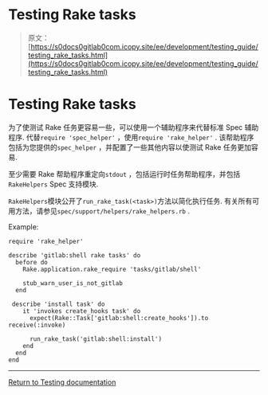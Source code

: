 # Testing Rake tasks

> 原文：[https://s0docs0gitlab0com.icopy.site/ee/development/testing_guide/testing_rake_tasks.html](https://s0docs0gitlab0com.icopy.site/ee/development/testing_guide/testing_rake_tasks.html)

# Testing Rake tasks[](#testing-rake-tasks "Permalink")

为了使测试 Rake 任务更容易一些，可以使用一个辅助程序来代替标准 Spec 辅助程序. 代替`require 'spec_helper'` ，使用`require 'rake_helper'` . 该帮助程序包括为您提供的`spec_helper` ，并配置了一些其他内容以使测试 Rake 任务更加容易.

至少需要 Rake 帮助程序重定向`stdout` ，包括运行时任务帮助程序，并包括`RakeHelpers` Spec 支持模块.

`RakeHelpers`模块公开了`run_rake_task(<task>)`方法以简化执行任务. 有关所有可用方法，请参见`spec/support/helpers/rake_helpers.rb` .

Example:

```
require 'rake_helper'

describe 'gitlab:shell rake tasks' do
  before do
    Rake.application.rake_require 'tasks/gitlab/shell'

    stub_warn_user_is_not_gitlab
  end

 describe 'install task' do
    it 'invokes create_hooks task' do
      expect(Rake::Task['gitlab:shell:create_hooks']).to receive(:invoke)

      run_rake_task('gitlab:shell:install')
    end
  end
end 
```

* * *

[Return to Testing documentation](index.html)